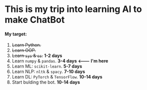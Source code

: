 # This is my trip into learning AI to make ChatBot

#### My target:
1. ~~Learn Python.~~
2. ~~Learn OOP.~~
3. ~~Learn `sys` & `os`.~~ **1-2 days**
4. Learn `numpy` & `pandas`. **3-4 days**  **<--- I'm here**
5. Learn ML: `scikit-learn`. **5-7 days**
6. Learn NLP: `nltk` & `spacy`. **7-10 days**
7. Learn DL: `PyTorch` & `TensorFlow`. **10-14 days**
8. Start bulding the bot. **10-14 days**




